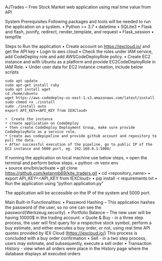 AJTrades – Free Stock Market web application using real time value from API

System Prerequisites 
Following packages and tools will be needed to run the application on a system.
    • Python >= 3.7
    • datetime
    • SQLite3
    • Flask and flash, jsonify, redirect, render_template, and request
    • Flask_session
    • tempfile

Steps to Run the application
    • Create account on https://iexcloud.io/ and get the API key
    • Login to aws cloud
    • Check the roles under IAM service, add CodeDeploy role and  add AWSCodeDeployRole policy.
    • Create EC2 instance and with Ubuntu as a platform and provide EC2CodeDeployRole in IAM Role.
    • Under user data for EC2 instance creation, include below scripts

	sudo apt update
	sudo apt-get install ruby
	sudo apt install wget
	cd /home/ubuntu
	wget https://aws-codedeploy-us-east-1.s3.amazonaws.com/latest/install
	sudo chmod +x ./install
	sudo ./install auto
	export API_KEY=<API_KEY from IEXCloud>

    •  Create the instance
    • create application on CodeDeploy
    • then create CodeDeploy Deployment Group, make sure provide CodeDeployRole as a service role.
    • Create aws codepipeline and provide github account and repository to pull the data.
    • After successful execution of the pipeline, go to public IP of the EC2 instance and 5000 port, eg. 192.168.0.1:5000/

If running the application on local machine use below steps,
    • open the terminal and perform below steps. 
    • python -m venv env   
    • source env/bin/activate
    • git clone https://github.com/ketanmb69/kite_traders.git
    • cd <repository_name>
    • export API_KEY=<API_KEY from IEXCloud>
    • pip install -r requirements.txt
    • Run the application using “python application.py”

The application will be accessible on the IP of the system and 5000 port.

Main Built-in Functionalities:
    • Password Hashing – This application hashes the password of the user, so no one can see the password(Werkzeug.security).
    • Portfolio Balance – The new user will be having 10000$ in the trading account.
    • Quote & Buy - in a three step process, the user will first query for a respective stock symbol, perform a buy estimate, and either executes a buy order, or not, using real time API quotes provided by IEX Cloud (https://iexcloud.io/) This process is concluded with a buy order confirmation
    • Sell - in a two step process, users may estimate, and subsequently, execute a sell order
    • Transaction History - view when all orders were place in the History page where the database displays all executed orders
